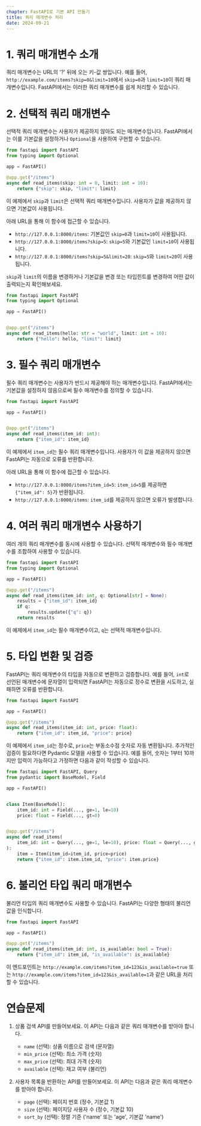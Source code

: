```yaml
---
chapter: FastAPI로 기본 API 만들기
title: 쿼리 매개변수 처리
date: 2024-09-21
---
```


# 1. 쿼리 매개변수 소개

쿼리 매개변수는 URL의 '?' 뒤에 오는 키-값 쌍입니다. 예를 들어, `http://example.com/items?skip=0&limit=10`에서 `skip=0`과 `limit=10`이 쿼리 매개변수입니다. FastAPI에서는 이러한 쿼리 매개변수를 쉽게 처리할 수 있습니다.

# 2. 선택적 쿼리 매개변수

선택적 쿼리 매개변수는 사용자가 제공하지 않아도 되는 매개변수입니다. FastAPI에서는 이를 기본값을 설정하거나 `Optional`을 사용하여 구현할 수 있습니다.

```python
from fastapi import FastAPI
from typing import Optional

app = FastAPI()

@app.get("/items")
async def read_items(skip: int = 0, limit: int = 10):
    return {"skip": skip, "limit": limit}
```

이 예제에서 `skip`과 `limit`은 선택적 쿼리 매개변수입니다. 사용자가 값을 제공하지 않으면 기본값이 사용됩니다.

아래 URL을 통해 이 함수에 접근할 수 있습니다.

- `http://127.0.0.1:8000/items`: 기본값인 `skip=0`과 `limit=10`이 사용됩니다.
- `http://127.0.0.1:8000/items?skip=5`: `skip=5`와 기본값인 `limit=10`이 사용됩니다.
- `http://127.0.0.1:8000/items?skip=5&limit=20`: `skip=5`와 `limit=20`이 사용됩니다.

`skip`과 `limit`의 이름을 변경하거나 기본값을 변경 또는 타입힌트를 변경하여 어떤 값이 출력되는지 확인해보세요.

```python
from fastapi import FastAPI
from typing import Optional

app = FastAPI()


@app.get("/items")
async def read_items(hello: str = "world", limit: int = 10):
    return {"hello": hello, "limit": limit}
```

# 3. 필수 쿼리 매개변수

필수 쿼리 매개변수는 사용자가 반드시 제공해야 하는 매개변수입니다. FastAPI에서는 기본값을 설정하지 않음으로써 필수 매개변수를 정의할 수 있습니다.

```python
from fastapi import FastAPI

app = FastAPI()


@app.get("/items")
async def read_items(item_id: int):
    return {"item_id": item_id}
```

이 예제에서 `item_id`는 필수 쿼리 매개변수입니다. 사용자가 이 값을 제공하지 않으면 FastAPI는 자동으로 오류를 반환합니다.

아래 URL을 통해 이 함수에 접근할 수 있습니다.

- `http://127.0.0.1:8000/items?item_id=5`: `item_id=5`를 제공하면 `{"item_id": 5}`가 반환됩니다.
- `http://127.0.0.1:8000/items`: `item_id`를 제공하지 않으면 오류가 발생합니다.

# 4. 여러 쿼리 매개변수 사용하기

여러 개의 쿼리 매개변수를 동시에 사용할 수 있습니다. 선택적 매개변수와 필수 매개변수를 조합하여 사용할 수 있습니다.

```python
from fastapi import FastAPI
from typing import Optional

app = FastAPI()

@app.get("/items")
async def read_items(item_id: int, q: Optional[str] = None):
    results = {"item_id": item_id}
    if q:
        results.update({"q": q})
    return results
```

이 예제에서 `item_id`는 필수 매개변수이고, `q`는 선택적 매개변수입니다.

# 5. 타입 변환 및 검증

FastAPI는 쿼리 매개변수의 타입을 자동으로 변환하고 검증합니다. 예를 들어, `int`로 선언된 매개변수에 문자열이 입력되면 FastAPI는 자동으로 정수로 변환을 시도하고, 실패하면 오류를 반환합니다.

```python
from fastapi import FastAPI

app = FastAPI()

@app.get("/items")
async def read_items(item_id: int, price: float):
    return {"item_id": item_id, "price": price}
```

이 예제에서 `item_id`는 정수로, `price`는 부동소수점 숫자로 자동 변환됩니다. 추가적인 검증이 필요하다면 Pydantic 모델을 사용할 수 있습니다. 예를 들어, 숫자는 1부터 10까지만 입력이 가능하다고 가정하면 다음과 같이 작성할 수 있습니다.

```python
from fastapi import FastAPI, Query
from pydantic import BaseModel, Field

app = FastAPI()


class Item(BaseModel):
    item_id: int = Field(..., ge=1, le=10)
    price: float = Field(..., gt=0)


@app.get("/items")
async def read_items(
    item_id: int = Query(..., ge=1, le=10), price: float = Query(..., gt=0)
):
    item = Item(item_id=item_id, price=price)
    return {"item_id": item.item_id, "price": item.price}
```


# 6. 불리언 타입 쿼리 매개변수

불리언 타입의 쿼리 매개변수도 사용할 수 있습니다. FastAPI는 다양한 형태의 불리언 값을 인식합니다.

```python
from fastapi import FastAPI

app = FastAPI()

@app.get("/items")
async def read_items(item_id: int, is_available: bool = True):
    return {"item_id": item_id, "is_available": is_available}
```

이 엔드포인트는 `http://example.com/items?item_id=123&is_available=true` 또는 `http://example.com/items?item_id=123&is_available=1`과 같은 URL을 처리할 수 있습니다.

# 연습문제

1. 상품 검색 API를 만들어보세요. 이 API는 다음과 같은 쿼리 매개변수를 받아야 합니다.

   - `name` (선택): 상품 이름으로 검색 (문자열)
   - `min_price` (선택): 최소 가격 (숫자)
   - `max_price` (선택): 최대 가격 (숫자)
   - `available` (선택): 재고 여부 (불리언)

2. 사용자 목록을 반환하는 API를 만들어보세요. 이 API는 다음과 같은 쿼리 매개변수를 받아야 합니다.
   - `page` (선택): 페이지 번호 (정수, 기본값 1)
   - `size` (선택): 페이지당 사용자 수 (정수, 기본값 10)
   - `sort_by` (선택): 정렬 기준 ('name' 또는 'age', 기본값 'name')
